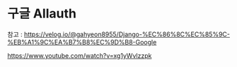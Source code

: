 # 구글 Allauth

참고 : https://velog.io/@gahyeon8955/Django-%EC%86%8C%EC%85%9C-%EB%A1%9C%EA%B7%B8%EC%9D%B8-Google

https://www.youtube.com/watch?v=xg1yWvlzzpk


